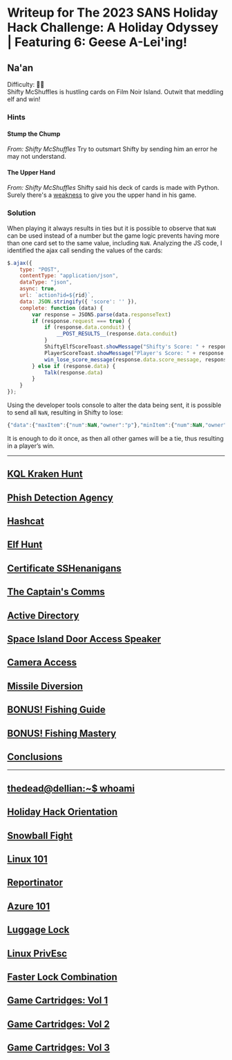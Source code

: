 # Writeup for The 2023 SANS Holiday Hack Challenge: A Holiday Odyssey \| Featuring 6: Geese A-Lei'ing!
## Na'an
Difficulty: :christmas_tree::christmas_tree:  
Shifty McShuffles is hustling cards on Film Noir Island. Outwit that meddling elf and win!

### Hints
#### Stump the Chump
*From: Shifty McShuffles*
Try to outsmart Shifty by sending him an error he may not understand.
#### The Upper Hand
*From: Shifty McShuffles*
Shifty said his deck of cards is made with Python. Surely there's a [weakness](https://www.tenable.com/blog/python-nan-injection) to give you the upper hand in his game.

### Solution
When playing it always results in ties but it is possible to observe that `NaN` can be used instead of a number but the game logic prevents having more than one card set to the same value, including `NaN`. Analyzing the JS code, I identified the ajax call sending the values of the cards:
```javascript
$.ajax({
    type: "POST",
    contentType: "application/json",
    dataType: "json",
    async: true,
    url: `action?id=${rid}`,
    data: JSON.stringify({ 'score': '' }),
    complete: function (data) {
        var response = JSON5.parse(data.responseText)
        if (response.request === true) {
            if (response.data.conduit) {
                __POST_RESULTS__(response.data.conduit)
            }
            ShiftyElfScoreToast.showMessage("Shifty's Score: " + response.data.shifty_score + ' ')
            PlayerScoreToast.showMessage("Player's Score: " + response.data.player_score) 
            win_lose_score_message(response.data.score_message, response.data.win_lose_tie_na)
        } else if (response.data) {
            Talk(response.data)
        }
    }
});
```
Using the developer tools console to alter the data being sent, it is possible to send all `NaN`, resulting in Shifty to lose:
```javascript
{"data":{"maxItem":{"num":NaN,"owner":"p"},"minItem":{"num":NaN,"owner":"p"},"play_message":"Darn, how did I lose that hand!","player_cards":[{"num":NaN,"owner":"p"},{"num":NaN,"owner":"p"},{"num":NaN,"owner":"p"},{"num":NaN,"owner":"p"},{"num":NaN,"owner":"p"}],"player_score":6,"score_message":"","shifty_score":4,"shiftys_cards":[{"num":0.0,"owner":"s"},{"num":9.0,"owner":"s"}],"win_lose_tie_na":"n"},"request":true}
```
It is enough to do it once, as then all other games will be a tie, thus resulting in a player’s win.

---
## [KQL Kraken Hunt](/13%20-%20KQL%20Kraken%20Hunt/README.md)
## [Phish Detection Agency](/14%20-%20Phish%20Detection%20Agency/README.md)
## [Hashcat](/15%20-%20Hashcat/README.md)
## [Elf Hunt](/16%20-%20Elf%20Hunt/README.md)
## [Certificate SSHenanigans](/17%20-%20Certificate%20SSHenanigans/README.md)
## [The Captain's Comms](/18%20-%20The%20Captain%27s%20Comms/README.md)
## [Active Directory](/19%20-%20Active%20Directory/README.md)
## [Space Island Door Access Speaker](/20%20-%20Space%20Island%20Door%20Access%20Speaker/README.md)
## [Camera Access](/21%20-%20Camera%20Access/README.md)
## [Missile Diversion](/22%20-%20Missile%20Diversion/README.md)
## [BONUS! Fishing Guide](/23%20-%20BONUS%21%20Fishing%20Guide/README.md)
## [BONUS! Fishing Mastery](/24%20-%20BONUS%21%20Fishing%20Mastery/README.md)
## [Conclusions](/README.md#conclusions)
---
## [thedead@dellian:~$ whoami](/README.md#thedeaddellian-whoami)
## [Holiday Hack Orientation](/01%20-%20Holiday%20Hack%20Orientation/README.md)
## [Snowball Fight](/02%20-%20Snowball%20Fight/README.md)
## [Linux 101](/03%20-%20Linux%20101/README.md)
## [Reportinator](/04%20-%20Reportinator/README.md)
## [Azure 101](/05%20-%20Azure%20101/README.md)
## [Luggage Lock](/06%20-%20Luggage%20Lock/README.md)
## [Linux PrivEsc](/07%20-%20Linux%20PrivEsc/README.md)
## [Faster Lock Combination](/08%20-%20Faster%20Lock%20Combination/README.md)
## [Game Cartridges: Vol 1](/09%20-%20Game%20Cartridges%3A%20Vol%201/README.md)
## [Game Cartridges: Vol 2](/10%20-%20Game%20Cartridges%3A%20Vol%202/README.md)
## [Game Cartridges: Vol 3](/11%20-%20Game%20Cartridges%3A%20Vol%203/README.md)